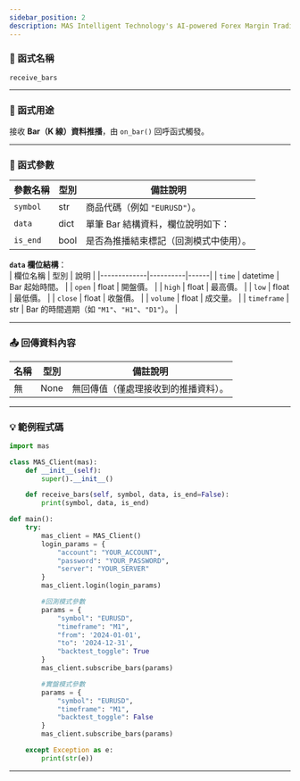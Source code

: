 ```yaml
---
sidebar_position: 2
description: MAS Intelligent Technology's AI-powered Forex Margin Trading Platform with full MetaTrader MT5 broker integration allows investors to generate automated trading strategies simply by entering text. Supports instant backtesting,real-time data synchronization,and seamless multi-broker switching. No coding experience required to easily launch AI automated trading,optimize strategies,and reduce market risk. Designed for both individual traders and financial institutions with standardized MetaTrader MT5-compatible APIs,automated backtesting,and quantitative strategy optimization to help enterprises deploy stable and efficient trading solutions quickly.
---
```


### 🧩 函式名稱

`receive_bars`

---

### 🎯 函式用途

接收 **Bar（K 線）資料推播**，由 `on_bar()` 回呼函式觸發。  

---

### 🔧 函式參數

| 參數名稱 | 型別  | 備註說明 |
|----------|-------|----------|
| `symbol` | str   | 商品代碼（例如 `"EURUSD"`）。 |
| `data`   | dict  | 單筆 Bar 結構資料，欄位說明如下： |
| `is_end` | bool  | 是否為推播結束標記（回測模式中使用）。 |

**`data` 欄位結構**：  
| 欄位名稱    | 型別     | 說明 |
|-------------|----------|------|
| `time`      | datetime | Bar 起始時間。 |
| `open`      | float    | 開盤價。 |
| `high`      | float    | 最高價。 |
| `low`       | float    | 最低價。 |
| `close`     | float    | 收盤價。 |
| `volume`    | float    | 成交量。 |
| `timeframe` | str      | Bar 的時間週期（如 `"M1"`、`"H1"`、`"D1"`）。 |

---

### 📤 回傳資料內容

| 名稱 | 型別 | 備註說明 |
|------|------|----------|
| 無   | None | 無回傳值（僅處理接收到的推播資料）。 |

---

### 💡 範例程式碼
```python
import mas

class MAS_Client(mas):
    def __init__(self):
        super().__init__()

    def receive_bars(self, symbol, data, is_end=False):
        print(symbol, data, is_end)

def main():
    try:
        mas_client = MAS_Client()
        login_params = {
            "account": "YOUR_ACCOUNT",
            "password": "YOUR_PASSWORD",
            "server": "YOUR_SERVER"
        }
        mas_client.login(login_params)

        #回測模式參數
        params = {
            "symbol": "EURUSD",
            "timeframe": "M1",
            "from": '2024-01-01',
            "to": '2024-12-31',
            "backtest_toggle": True
        }
        mas_client.subscribe_bars(params)

        #實盤模式參數
        params = {
            "symbol": "EURUSD",
            "timeframe": "M1",
            "backtest_toggle": False
        }
        mas_client.subscribe_bars(params)

    except Exception as e:
        print(str(e))
```
---